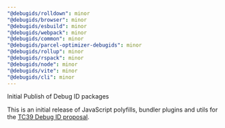 ```yaml
---
"@debugids/rolldown": minor
"@debugids/browser": minor
"@debugids/esbuild": minor
"@debugids/webpack": minor
"@debugids/common": minor
"@debugids/parcel-optimizer-debugids": minor
"@debugids/rollup": minor
"@debugids/rspack": minor
"@debugids/node": minor
"@debugids/vite": minor
"@debugids/cli": minor
---
```


Initial Publish of Debug ID packages

This is an initial release of JavaScript polyfills, bundler plugins and utils
for the [TC39 Debug ID
proposal](https://github.com/tc39/source-map/blob/main/proposals/debug-id.md).
